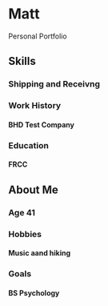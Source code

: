 # Matt
Personal Portfolio
## Skills
### Shipping and Receivng 
### Work History
#### BHD Test Company
### Education
#### FRCC
## About Me
### Age 41
### Hobbies
#### Music aand hiking
### Goals
#### BS Psychology
